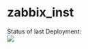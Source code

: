# zabbix_inst

Status of last Deployment:<br>
<img src="https://github.com/Razar911/zabbix_inst/workflows/zabbix_inst/badge.svg?branch=master"></br>
